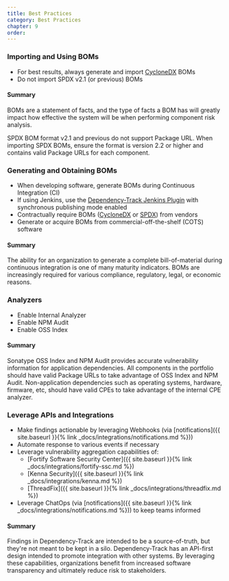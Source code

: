 ```yaml
---
title: Best Practices
category: Best Practices
chapter: 9
order: 
---
```


### Importing and Using BOMs
* For best results, always generate and import [CycloneDX](https://cyclonedx.org) BOMs
* Do not import SPDX v2.1 (or previous) BOMs

#### Summary
BOMs are a statement of facts, and the type of facts a BOM has will greatly impact
how effective the system will be when performing component risk analysis.

SPDX BOM format v2.1 and previous do not support Package URL. When importing SPDX BOMs, 
ensure the format is version 2.2 or higher and contains valid Package URLs for each component.

### Generating and Obtaining BOMs
* When developing software, generate BOMs during Continuous Integration (CI)
* If using Jenkins, use the [Dependency-Track Jenkins Plugin](https://plugins.jenkins.io/dependency-track/) with synchronous publishing mode enabled
* Contractually require BOMs ([CycloneDX](https://cyclonedx.org) or [SPDX](https://spdx.org)) from vendors
* Generate or acquire BOMs from commercial-off-the-shelf (COTS) software

#### Summary
The ability for an organization to generate a complete bill-of-material during continuous 
integration is one of many maturity indicators. BOMs are increasingly required for various
compliance, regulatory, legal, or economic reasons.

### Analyzers
* Enable Internal Analyzer
* Enable NPM Audit
* Enable OSS Index

#### Summary
Sonatype OSS Index and NPM Audit provides accurate vulnerability information for application dependencies.
All components in the portfolio should have valid Package URLs to take advantage of OSS Index and NPM Audit.
Non-application dependencies such as operating systems, hardware, firmware, etc, should have valid CPEs to
take advantage of the internal CPE analyzer.

### Leverage APIs and Integrations
* Make findings actionable by leveraging Webhooks (via [notifications]({{ site.baseurl }}{% link _docs/integrations/notifications.md %}))
* Automate response to various events if necessary
* Leverage vulnerability aggregation capabilities of:
    * [Fortify Software Security Center]({{ site.baseurl }}{% link _docs/integrations/fortify-ssc.md %})
    * [Kenna Security]({{ site.baseurl }}{% link _docs/integrations/kenna.md %})
    * [ThreadFix]({{ site.baseurl }}{% link _docs/integrations/threadfix.md %})
* Leverage ChatOps (via [notifications]({{ site.baseurl }}{% link _docs/integrations/notifications.md %})) to keep teams informed

#### Summary
Findings in Dependency-Track are intended to be a source-of-truth, but they're not meant to be kept
in a silo. Dependency-Track has an API-first design intended to promote integration with other systems.
By leveraging these capabilities, organizations benefit from increased software transparency and ultimately 
reduce risk to stakeholders.
